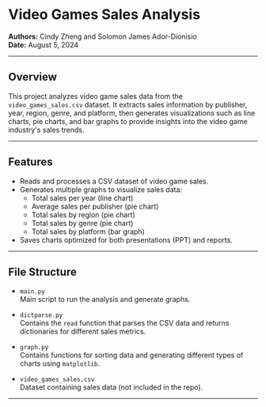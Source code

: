 # Video Games Sales Analysis

**Authors:** Cindy Zheng and Solomon James Ador-Dionisio  
**Date:** August 5, 2024

---

## Overview

This project analyzes video game sales data from the `video_games_sales.csv` dataset. It extracts sales information by publisher, year, region, genre, and platform, then generates visualizations such as line charts, pie charts, and bar graphs to provide insights into the video game industry's sales trends.

---

## Features

- Reads and processes a CSV dataset of video game sales.
- Generates multiple graphs to visualize sales data:
  - Total sales per year (line chart)
  - Average sales per publisher (pie chart)
  - Total sales by region (pie chart)
  - Total sales by genre (pie chart)
  - Total sales by platform (bar graph)
- Saves charts optimized for both presentations (PPT) and reports.

---

## File Structure

- `main.py`  
  Main script to run the analysis and generate graphs.

- `dictparse.py`  
  Contains the `read` function that parses the CSV data and returns dictionaries for different sales metrics.

- `graph.py`  
  Contains functions for sorting data and generating different types of charts using `matplotlib`.

- `video_games_sales.csv`  
  Dataset containing sales data (not included in the repo).

---
